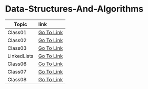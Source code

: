 # Data-Structures-And-Algorithms

| Topic| link     |  
|---------|:---------
|Class01|[Go To Link](https://github.com/LaithAlamat/Data-Structures-And-Algorithms/blob/main/Class%2001/README.md)
|Class02|[Go To Link](https://github.com/LaithAlamat/Data-Structures-And-Algorithms/blob/main/Class%2002/README.md)
|Class03|[Go To Link](https://github.com/LaithAlamat/Data-Structures-And-Algorithms/blob/main/Class%2003/Binary-Search.md)
|LinkedLists|[Go To Link](https://github.com/LaithAlamat/Data-Structures-And-Algorithms/blob/main/Linked%20List%20Implementation/README.md)
|Class06|[Go To Link](https://github.com/LaithAlamat/Data-Structures-And-Algorithms/blob/main/Class%2006/README.md)
|Class07|[Go To Link](https://github.com/LaithAlamat/Data-Structures-And-Algorithms/blob/main/Class%2007/Class%2007/README.md)
|Class08|[Go To Link](https://github.com/LaithAlamat/Data-Structures-And-Algorithms/blob/main/Class%2008/README.md)
